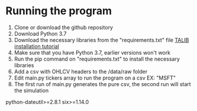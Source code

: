# Running the program
1. Clone or download the github repository
2. Download Python 3.7
3. Download the necessary libraries from the "requirements.txt" file
<a href="https://blog.quantinsti.com/install-ta-lib-python/#windows">TALIB installation tutorial</a>
1. Make sure that you have Python 3.7, earlier versions won't work
2. Run the pip command on "requirements.txt" to install the necessary libraries
3. Add a csv with OHLCV headers to the /data/raw folder
4. Edit main.py tickers array to run the program on a csv EX: "MSFT"
5. The first run of main.py generates the pure csv, the second run will start the simulation


python-dateutil>=2.8.1
six>=1.14.0
